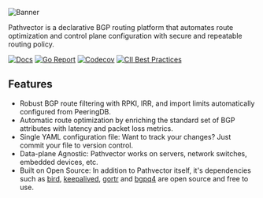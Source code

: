 ![Banner](https://pathvector.io/img/black-border.svg)

Pathvector is a declarative BGP routing platform that automates route optimization and control plane configuration with secure and repeatable routing policy.

[![Docs](https://img.shields.io/static/v1?label=docs&message=pathvector.io&color=9407cd&style=for-the-badge)](https://pathvector.io)
[![Go Report](https://goreportcard.com/badge/github.com/natesales/pathvector?style=for-the-badge)](https://goreportcard.com/report/github.com/natesales/pathvector)
[![Codecov](https://img.shields.io/codecov/c/github/natesales/pathvector?style=for-the-badge)](https://app.codecov.io/gh/natesales/pathvector)
[![CII Best Practices](https://img.shields.io/static/v1?label=CII%20Best%20Practices&message=passing&color=green&style=for-the-badge)](https://bestpractices.coreinfrastructure.org/projects/5328)

## Features

* Robust BGP route filtering with RPKI, IRR, and import limits automatically configured from PeeringDB.
* Automatic route optimization by enriching the standard set of BGP attributes with latency and packet loss metrics.
* Single YAML configuration file: Want to track your changes? Just commit your file to version control.
* Data-plane Agnostic: Pathvector works on servers, network switches, embedded devices, etc.
* Built on Open Source: In addition to Pathvector itself, it's dependencies such as [bird](https://gitlab.nic.cz/labs/bird/), [keepalived](https://github.com/acassen/keepalived), [gortr](https://github.com/cloudflare/gortr) and [bgpq4](https://github.com/bgp/bgpq4) are open source and free to use.
